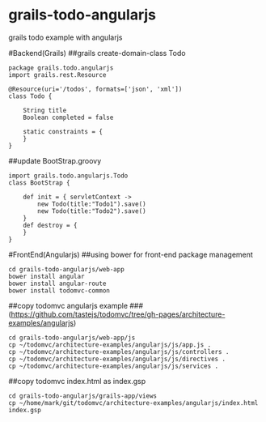 grails-todo-angularjs
=====================

grails todo example with angularjs

#Backend(Grails)
##grails create-domain-class Todo 
```
package grails.todo.angularjs
import grails.rest.Resource

@Resource(uri='/todos', formats=['json', 'xml'])
class Todo {

	String title
    Boolean completed = false

    static constraints = {
    }
}
```

##update BootStrap.groovy
```
import grails.todo.angularjs.Todo
class BootStrap {

    def init = { servletContext ->
    	new Todo(title:"Todo1").save()
        new Todo(title:"Todo2").save()
    }
    def destroy = {
    }
}
```


#FrontEnd(Angularjs)
##using bower for front-end package management
```
cd grails-todo-angularjs/web-app
bower install angular
bower install angular-route
bower install todomvc-common
```

##copy todomvc angularjs example 
###(https://github.com/tastejs/todomvc/tree/gh-pages/architecture-examples/angularjs)
```
cd grails-todo-angularjs/web-app/js
cp ~/todomvc/architecture-examples/angularjs/js/app.js .
cp ~/todomvc/architecture-examples/angularjs/js/controllers .
cp ~/todomvc/architecture-examples/angularjs/js/directives .
cp ~/todomvc/architecture-examples/angularjs/js/services .
```

##copy todomvc index.html as index.gsp
```
cd grails-todo-angularjs/grails-app/views
cp ~/home/mark/git/todomvc/architecture-examples/angularjs/index.html index.gsp
```



